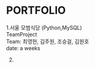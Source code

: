 # PORTFOLIO


1.서울 모범식당 (Python,MySQL) <br>
  TeamProject<br>
  Team: 최영헌, 김주원, 조승걸, 김원호 <br>
  date: a weeks <br>
  
2. 
